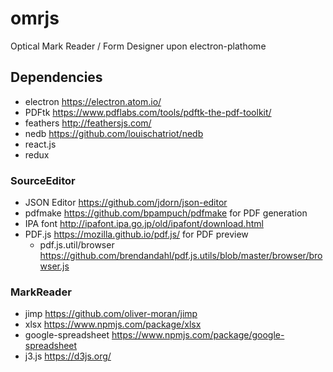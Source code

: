 # omrjs
Optical Mark Reader / Form Designer upon electron-plathome

## Dependencies
* electron https://electron.atom.io/
* PDFtk https://www.pdflabs.com/tools/pdftk-the-pdf-toolkit/
* feathers http://feathersjs.com/
* nedb https://github.com/louischatriot/nedb
* react.js
* redux

### SourceEditor
* JSON Editor https://github.com/jdorn/json-editor
* pdfmake https://github.com/bpampuch/pdfmake for PDF generation
* IPA font http://ipafont.ipa.go.jp/old/ipafont/download.html
* PDF.js https://mozilla.github.io/pdf.js/ for PDF preview
  * pdf.js.util/browser https://github.com/brendandahl/pdf.js.utils/blob/master/browser/browser.js

### MarkReader
* jimp https://github.com/oliver-moran/jimp
* xlsx https://www.npmjs.com/package/xlsx
* google-spreadsheet https://www.npmjs.com/package/google-spreadsheet
* j3.js https://d3js.org/
